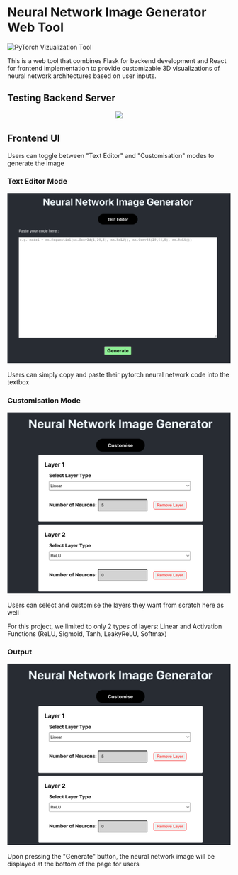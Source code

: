 # Neural Network Image Generator Web Tool
![PyTorch Vizualization Tool](https://github.com/Chockaaa/OSS-Project-PyTorchNeuralNetworkViz/assets/29830837/f8070edb-b1a1-4cc5-b210-ae9edd906ac6)

This is a web tool that combines Flask for backend development and React for frontend implementation to provide customizable 3D visualizations of neural network architectures based on user inputs.

## Testing Backend Server
<p align="center">
  <img src="https://github.com/Chockaaa/OSS-Project-PyTorchNeuralNetworkViz/assets/29830837/b9861958-252d-4c0a-8126-13c7a5ab7f25" width="640">
</p>


## Frontend UI

<p> Users can toggle between "Text Editor" and "Customisation" modes to generate the image </p>

### Text Editor Mode
<p align="center">
  <img src="images/homepage.png" width="640">
  <p>Users can simply copy and paste their pytorch neural network code into the textbox</p>
</p>

### Customisation Mode
<p align ="center">
    <img src="images/customiseLayers.png" width="640">
    <p>Users can select and customise the layers they want from scratch here as well</p>
    <p>For this project, we limited to only 2 types of layers: Linear and Activation Functions (ReLU, Sigmoid, Tanh, LeakyReLU, Softmax) </p>
</p>

### Output 
<p align ="center">
    <img src="images/customiseLayers.png" width="640">
    <p>Upon pressing the "Generate" button, the neural network image will be displayed at the bottom of the page for users</p>
</p>